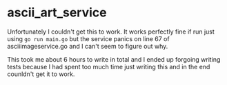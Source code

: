 # ascii_art_service

Unfortunately I couldn't get this to work. It works perfectly fine if run just using `go run main.go` but the service panics on line 67 of asciiimageservice.go and I can't seem to figure out why.

This took me about 6 hours to write in total and I ended up forgoing writing tests because I had spent too much time just writing this and in the end counldn't get it to work.
